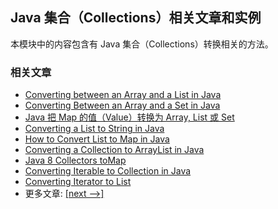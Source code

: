 ## Java 集合（Collections）相关文章和实例

本模块中的内容包含有 Java 集合（Collections）转换相关的方法。

### 相关文章
- [Converting between an Array and a List in Java](https://www.baeldung.com/convert-array-to-list-and-list-to-array)
- [Converting Between an Array and a Set in Java](https://www.baeldung.com/convert-array-to-set-and-set-to-array)
- [Java 把 Map 的值（Value）转换为 Array, List 或 Set](https://www.ossez.com/t/java-map-value-array-list-set/14388)
- [Converting a List to String in Java](https://www.baeldung.com/java-list-to-string)
- [How to Convert List to Map in Java](https://www.baeldung.com/java-list-to-map)
- [Converting a Collection to ArrayList in Java](https://www.baeldung.com/java-convert-collection-arraylist)
- [Java 8 Collectors toMap](https://www.baeldung.com/java-collectors-tomap)
- [Converting Iterable to Collection in Java](https://www.baeldung.com/java-iterable-to-collection)
- [Converting Iterator to List](https://www.baeldung.com/java-convert-iterator-to-list)
- 更多文章: [[next -->]](../core-java-collections-conversions-2)
